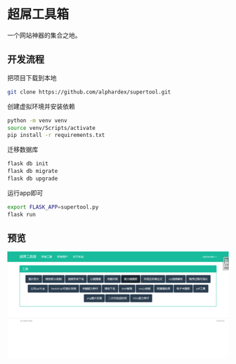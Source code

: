 # 超屌工具箱

一个网站神器的集合之地。

## 开发流程

把项目下载到本地

``` bash
git clone https://github.com/alphardex/supertool.git
```

创建虚拟环境并安装依赖

``` bash
python -m venv venv
source venv/Scripts/activate
pip install -r requirements.txt
```

迁移数据库

``` bash
flask db init
flask db migrate
flask db upgrade
```

运行app即可

``` bash
export FLASK_APP=supertool.py
flask run
```

## 预览

![](./screencap/cap1.png)